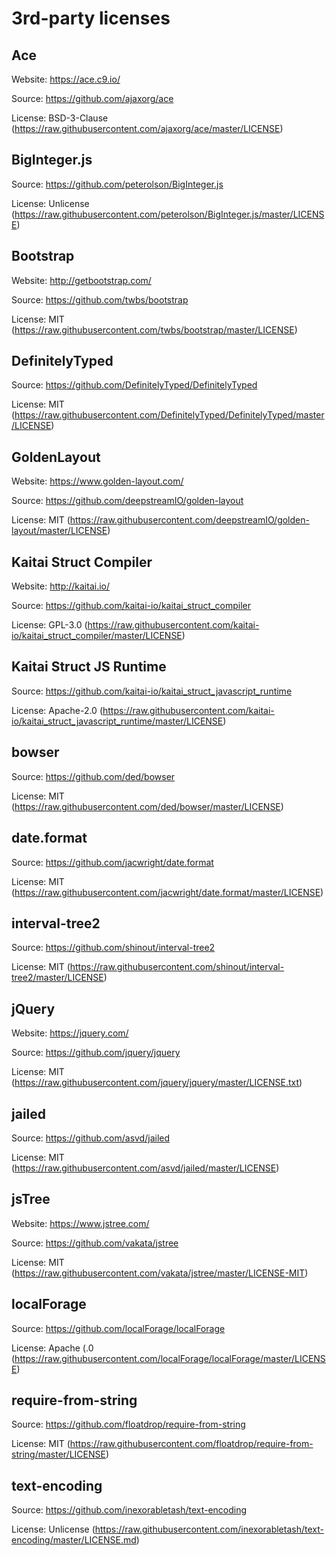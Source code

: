# 3rd-party licenses

## Ace
Website: https://ace.c9.io/

Source: https://github.com/ajaxorg/ace

License: BSD-3-Clause (https://raw.githubusercontent.com/ajaxorg/ace/master/LICENSE)

## BigInteger.js
Source: https://github.com/peterolson/BigInteger.js

License: Unlicense (https://raw.githubusercontent.com/peterolson/BigInteger.js/master/LICENSE)

## Bootstrap
Website: http://getbootstrap.com/

Source: https://github.com/twbs/bootstrap

License: MIT (https://raw.githubusercontent.com/twbs/bootstrap/master/LICENSE)

## DefinitelyTyped
Source: https://github.com/DefinitelyTyped/DefinitelyTyped

License: MIT (https://raw.githubusercontent.com/DefinitelyTyped/DefinitelyTyped/master/LICENSE)

## GoldenLayout
Website: https://www.golden-layout.com/

Source: https://github.com/deepstreamIO/golden-layout

License: MIT (https://raw.githubusercontent.com/deepstreamIO/golden-layout/master/LICENSE)

## Kaitai Struct Compiler
Website: http://kaitai.io/

Source: https://github.com/kaitai-io/kaitai_struct_compiler

License: GPL-3.0 (https://raw.githubusercontent.com/kaitai-io/kaitai_struct_compiler/master/LICENSE)

## Kaitai Struct JS Runtime
Source: https://github.com/kaitai-io/kaitai_struct_javascript_runtime

License: Apache-2.0 (https://raw.githubusercontent.com/kaitai-io/kaitai_struct_javascript_runtime/master/LICENSE)

## bowser
Source: https://github.com/ded/bowser

License: MIT (https://raw.githubusercontent.com/ded/bowser/master/LICENSE)

## date.format
Source: https://github.com/jacwright/date.format

License: MIT (https://raw.githubusercontent.com/jacwright/date.format/master/LICENSE)

## interval-tree2
Source: https://github.com/shinout/interval-tree2

License: MIT (https://raw.githubusercontent.com/shinout/interval-tree2/master/LICENSE)

## jQuery
Website: https://jquery.com/

Source: https://github.com/jquery/jquery

License: MIT (https://raw.githubusercontent.com/jquery/jquery/master/LICENSE.txt)

## jailed
Source: https://github.com/asvd/jailed

License: MIT (https://raw.githubusercontent.com/asvd/jailed/master/LICENSE)

## jsTree
Website: https://www.jstree.com/

Source: https://github.com/vakata/jstree

License: MIT (https://raw.githubusercontent.com/vakata/jstree/master/LICENSE-MIT)

## localForage
Source: https://github.com/localForage/localForage

License: Apache (.0 (https://raw.githubusercontent.com/localForage/localForage/master/LICENSE)

## require-from-string
Source: https://github.com/floatdrop/require-from-string

License: MIT (https://raw.githubusercontent.com/floatdrop/require-from-string/master/LICENSE)

## text-encoding
Source: https://github.com/inexorabletash/text-encoding

License: Unlicense (https://raw.githubusercontent.com/inexorabletash/text-encoding/master/LICENSE.md)